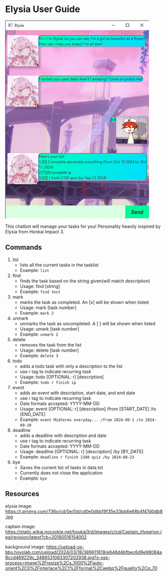 # Elysia User Guide

![](Ui.png)

This chatbot will manage your tasks for you! Personality heavily inspired by Elysia from Honkai Impact 3.

## Commands



1. list 
   - lists all the current tasks in the tasklist
   - Example: ```list```
2. find
   - finds the task based on the string given(will match description)
   - Usage: find [string]
   - Example: ```find test```
3. mark
   - marks the task as completed. An [x] will be shown when listed
   - Usage: mark [task number]
   - Example: ```mark 2```
4. unmark
   - unmarks the task as uncompleted. A [ ] will be shown when listed
   - Usage: umark [task number]
   - Example: ```unmark 2```
5. delete
   - removes the task from the list
   - Usage: delete [task number]
   - Example: ```delete 3```
6. todo
   - adds a todo task with only a description to the list
   - use r tag to indicate recurring task
   - Usage: todo [OPTIONAL: r] [description]
   - Example: ```todo r finish ip```
7. event
   - adds an event with description, start date, and end date
   - use r tag to indicate recurring task
   - Date formats accepted: YYYY-MM-DD
   - Usage: event [OPTIONAL: r] [description] /from [START_DATE] /to [END_DATE]
   - Example: ```event Midterms everyday... /from 2024-09-1 /to 2024-09-10```
8. deadline
   - adds a deadline with description and date
   - use r tag to indicate recurring task
   - Date formats accepted: YYYY-MM-DD
   - Usage: deadline [OPTIONAL: r] [description] /by [BY_DATE]
   - Example: ```deadline r finish 2100 quiz /by 2024-08-23```
9. bye
   - Saves the current list of tasks in data.txt
   - Currently does not close the application
   - Example: ```bye```

## Resources
  elysia image: https://i.pinimg.com/736x/cd/0e/0d/cd0e0dbb19f35e33bb6e68b4f47d0db8.jpg 

  captain image: https://static.wikia.nocookie.net/houkai3rd/images/c/cd/Captain_Hyperion.jpg/revision/latest?cb=20180516154002

  background image: https://upload-os-bbs.hoyolab.com/upload/2024/03/18/389611819/e648d4bfbec6d9e98084a8ccd469229c_3486531063307202938.jpg?x-oss-process=image%2Fresize%2Cs_1000%2Fauto-orient%2C0%2Finterlace%2C1%2Fformat%2Cwebp%2Fquality%2Cq_70
